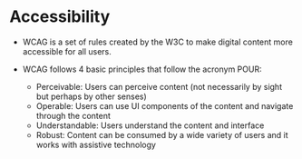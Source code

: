 # Accessibility

- WCAG is a set of rules created by the W3C to make digital content more accessible for all users.

- WCAG follows 4 basic principles that follow the acronym POUR:
  - Perceivable: Users can perceive content (not necessarily by sight but perhaps by other senses)
  - Operable: Users can use UI components of the content and navigate through the content
  - Understandable: Users understand the content and interface
  - Robust: Content can be consumed by a wide variety of users and it works with assistive technology
